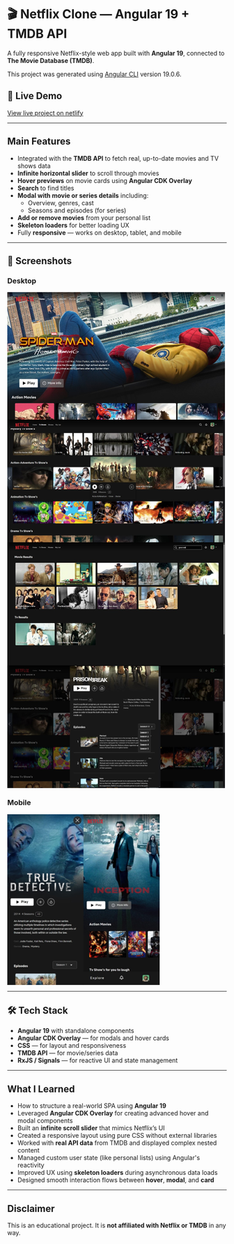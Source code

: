 # 🎬 Netflix Clone — Angular 19 + TMDB API

A fully responsive Netflix-style web app built with **Angular 19**, connected to **The Movie Database (TMDB)**.

This project was generated using [Angular CLI](https://github.com/angular/angular-cli) version 19.0.6.

## 🔎 Live Demo
[View live project on netlify](https://netfflixx-clone.netlify.app/)

---

## Main Features

- Integrated with the **TMDB API** to fetch real, up-to-date movies and TV shows data
- **Infinite horizontal slider** to scroll through movies
- **Hover previews** on movie cards using **Angular CDK Overlay**
- **Search** to find titles
- **Modal with movie or series details** including:
  - Overview, genres, cast
  - Seasons and episodes (for series)
- **Add or remove movies** from your personal list
- **Skeleton loaders** for better loading UX
-  Fully **responsive** — works on desktop, tablet, and mobile

---

## 📸 Screenshots
### Desktop
<div style="display: flex; flex-wrap: wrap;">
   <img src="./public/screenshots/screenshot-desktop-3.jpg" width="500"" />
   <img src="./public/screenshots/screenshot-desktop-1.jpg" width="500"" />
   <img src="./public/screenshots/screenshot-desktop-4.jpg" width="500"/>
  <img src="./public/screenshots/screenshot-desktop-2.jpg" width="500"/>
</div>

### Mobile
<div style="display: flex; flex-wrap: wrap;">
   <img src="./public/screenshots/screenshot-mobile-1.jpg" width="175"" />
  <img src="./public/screenshots/screenshot-mobile-2.jpg" width="175"" />
</div>

---

## 🛠️ Tech Stack

- **Angular 19** with standalone components
- **Angular CDK Overlay** — for modals and hover cards
- **CSS** — for layout and responsiveness
- **TMDB API** — for movie/series data
- **RxJS / Signals** — for reactive UI and state management

---

## What I Learned

- How to structure a real-world SPA using **Angular 19**
- Leveraged **Angular CDK Overlay** for creating advanced hover and modal components
- Built an **infinite scroll slider** that mimics Netflix’s UI
- Created a responsive layout using pure CSS without external libraries
- Worked with **real API data** from TMDB and displayed complex nested content
- Managed custom user state (like personal lists) using Angular's reactivity
- Improved UX using **skeleton loaders** during asynchronous data loads
- Designed smooth interaction flows between **hover**, **modal**, and **card**

---

## Disclaimer

This is an educational project. It is **not affiliated with Netflix or TMDB** in any way.

